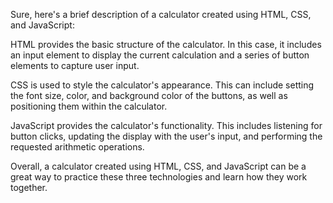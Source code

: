 Sure, here's a brief description of a calculator created using HTML, CSS, and JavaScript:

HTML provides the basic structure of the calculator. In this case, it includes an input element to display the current calculation and a series of button elements to capture user input.

CSS is used to style the calculator's appearance. This can include setting the font size, color, and background color of the buttons, as well as positioning them within the calculator.

JavaScript provides the calculator's functionality. This includes listening for button clicks, updating the display with the user's input, and performing the requested arithmetic operations.

Overall, a calculator created using HTML, CSS, and JavaScript can be a great way to practice these three technologies and learn how they work together.
